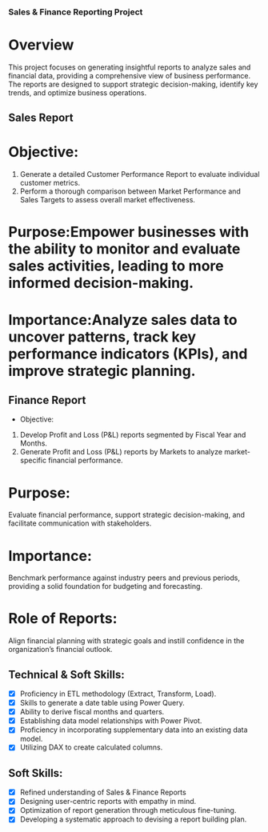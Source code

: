 ### Sales & Finance Reporting Project

# Overview
This project focuses on generating insightful reports to analyze sales and financial data, providing a comprehensive view of business performance. The reports are designed to support strategic decision-making, identify key trends, and optimize business operations.

## Sales Report
# Objective:
1. Generate a detailed Customer Performance Report to evaluate individual customer metrics.
2. Perform a thorough comparison between Market Performance and Sales Targets to assess overall market effectiveness.

# Purpose:Empower businesses with the ability to monitor and evaluate sales activities, leading to more informed decision-making.

# Importance:Analyze sales data to uncover patterns, track key performance indicators (KPIs), and improve strategic planning.

## Finance Report
* Objective:
1. Develop Profit and Loss (P&L) reports segmented by Fiscal Year and Months.
2. Generate Profit and Loss (P&L) reports by Markets to analyze market-specific financial performance.

# Purpose:
Evaluate financial performance, support strategic decision-making, and facilitate communication with stakeholders.

# Importance:
Benchmark performance against industry peers and previous periods, providing a solid foundation for budgeting and forecasting.

# Role of Reports:
Align financial planning with strategic goals and instill confidence in the organization’s financial outlook.

## Technical & Soft Skills:
- [x]	Proficiency in ETL methodology (Extract, Transform, Load).
- [x]	Skills to generate a date table using Power Query.
- [x]	Ability to derive fiscal months and quarters.
- [x]	Establishing data model relationships with Power Pivot.
- [x]	Proficiency in incorporating supplementary data into an existing data model.
- [x]	Utilizing DAX to create calculated columns.

## Soft Skills:
- [x]	Refined understanding of Sales & Finance Reports
- [x]	Designing user-centric reports with empathy in mind.
- [x]	Optimization of report generation through meticulous fine-tuning.
- [x]	Developing a systematic approach to devising a report building plan.
